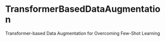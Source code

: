 # TransformerBasedDataAugmentation
Transformer-based Data Augmentation for Overcoming Few-Shot Learning
